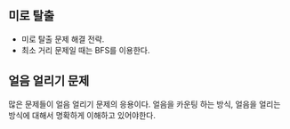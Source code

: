 ## 미로 탈출

- 미로 탈출 문제 해결 전략.
- 최소 거리 문제일 때는 BFS를 이용한다.

## 얼음 얼리기 문제

많은 문제들이 얼음 얼리기 문제의 응용이다. 얼음을 카운팅 하는 방식, 얼음을 얼리는 방식에 대해서 명확하게 이해하고 있어야한다.

